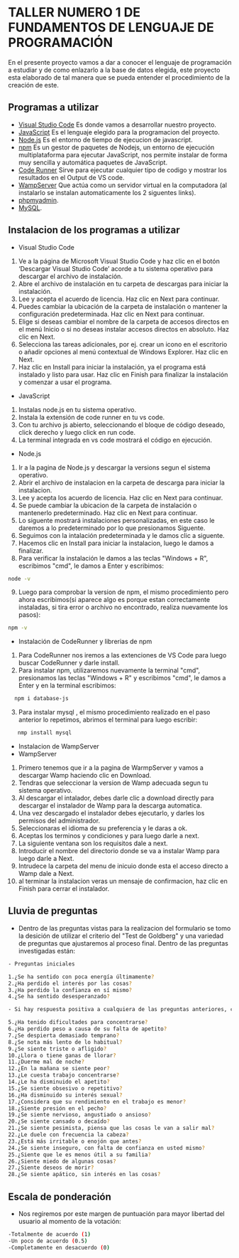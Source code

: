 # TALLER NUMERO 1 DE FUNDAMENTOS DE LENGUAJE DE PROGRAMACIÓN

En el presente proyecto vamos a dar a conocer el lenguaje de programación a estudiar y de como enlazarlo a la base de datos elegida, este proyecto esta  elaborado de tal manera que se pueda entender el procedimiento de la creación de este.

## Programas a utilizar 

 - [Visual Studio Code](https://code.visualstudio.com)
Es donde vamos a desarrollar nuestro  proyecto.
 - [JavaScript](https://www.javascript.com)
Es el lenguaje elegido para la programacion del proyecto.
 - [Node.js](https://nodejs.org/en/)
Es el entorno de tiempo de ejecucion de javascript. 
- [npm](https://www.npmjs.com/package/database-js)
Es un gestor de paquetes de Nodejs, un entorno de ejecución multiplataforma para ejecutar JavaScript, nos permite instalar de forma muy sencilla y automática paquetes de JavaScript.
 - [Code Runner](https://marketplace.visualstudio.com/items?itemName=formulahendry.code-runner)
Sirve para ejecutar cualquier tipo de codigo y mostrar los resultados en el Output de VS code.
 - [WampServer](https://www.wampserver.com/en/)
Que actúa como un servidor virtual en la computadora (al instalarlo se instalan automaticamente los 2 siguentes links).
 - [phpmyadmin](https://www.phpmyadmin.net).
 - [MySQL](https://www.mysql.com).
 
## Instalacion de los programas a utilizar

- Visual Studio Code
1) Ve a la página de Microsoft Visual Studio Code y haz clic en el botón ‘Descargar Visual Studio Code’ acorde a tu sistema operativo para descargar el archivo de instalación.
2) Abre el archivo de instalación en tu carpeta de descargas para iniciar la instalación.
3) Lee y acepta el acuerdo de licencia. Haz clic en Next para continuar.
4) Puedes cambiar la ubicación de la carpeta de instalación o mantener la configuración predeterminada. Haz clic en Next para continuar.
5) Elige si deseas cambiar el nombre de la carpeta de accesos directos en el menú Inicio o si no deseas instalar accesos directos en absoluto. Haz clic en Next.
6) Selecciona las tareas adicionales, por ej. crear un icono en el escritorio o añadir opciones al menú contextual de Windows Explorer. Haz clic en Next.
7) Haz clic en Install para iniciar la instalación, ya el programa está instalado y listo para usar. Haz clic en Finish para finalizar la instalación y comenzar a usar el programa.


- JavaScript
1) Instalas node.js en tu sistema operativo.
2) Instala la extensión de code runner en tu vs code.
3) Con tu archivo js abierto, seleccionando el bloque de código deseado, click derecho y luego click en run code.
4) La terminal integrada en vs code mostrará el código en ejecución.

- Node.js
1) Ir a la pagina de Node.js y descargar la versions segun el sistema operativo.
2) Abrir el archivo de instalacion en la carpeta de descarga para iniciar la instalacion.
3) Lee y acepta los acuerdo de licencia. Haz clic en Next para continuar. 
4) Se puede cambiar la ubicacion de la carpeta de instalación o mantenerlo predeterminado. Haz clic en Next para continuar.
5) Lo siguente mostrará instalaciones personalizadas, en este caso le daremos a lo predeterminado por lo que presionamos Siguente.
6) Seguimos con la intalación predeterminada y le damos clic a siguente.
7) Hacemos clic en Install para iniciar la instalacion, luego le damos a finalizar.
8) Para verificar la instalación le damos a las teclas "Windows + R", escribimos "cmd", le damos a Enter y escribimos: 
```bash
node -v
```
9) Luego para comprobar la version de npm, el mismo procedimiento pero ahora escribimos(si aparece algo es porque estan correctamente instaladas, si tira error o archivo no encontrado, realiza nuevamente los pasos):
```bash
npm -v
```
- Instalación de CodeRunner y librerias de npm
1) Para CodeRunner nos iremos a las extenciones de VS Code para luego buscar CodeRunner y darle install.
2) Para instalar npm, utilizaremos nuevamente la terminal "cmd", presionamos las teclas "Windows + R" y escribimos "cmd", le damos a Enter y en la terminal escribimos: 
```bash
  npm i database-js 
```
3) Para instalar mysql , el mismo procedimiento realizado en el paso anterior lo repetimos, abrimos el terminal para luego escribir:
```bash
   nmp install mysql 
```
- Instalacion de WampServer 
- WampServer
1) Primero tenemos que ir a la pagina de WarmpServer y vamos a descargar Wamp haciendo clic en Download.
2) Tendras que seleccionar la version de Wamp adecuada segun tu sistema operativo.
3) Al descargar el intalador, debes darle clic a download directly para descargar el instalador de Wamp para la descarga automatica.
4) Una vez descargado el instalador debes ejecutarlo, y darles los permisos del administrador.
5) Seleccionaras el idioma de su preferencia y le daras a ok.
6) Aceptas los terminos y condiciones y para luego darle a next.
7) La siguiente ventana son los requisitos dale a next.
8) Introducir el nombre del directorio donde se va a instalar Wamp para luego darle a Next.
9) Intrudece la carpeta del menu de inicuio donde esta el acceso directo a Wamp dale a Next.
10) al terminar la instalacion veras un mensaje de confirmacion, haz clic en Finish para cerrar el instalador.

## Lluvia de preguntas

- Dentro de las preguntas vistas para la realizacion del formulario se tomo la desición de utilizar el criterio del "Test de Goldberg" y una variedad de preguntas que ajustaremos al proceso final. Dentro de las preguntas investigadas están:
```bash
- Preguntas iniciales

1.¿Se ha sentido con poca energía últimamente?
2.¿Ha perdido el interés por las cosas?
3.¿Ha perdido la confianza en sí mismo?
4.¿Se ha sentido desesperanzado?

- Si hay respuesta positiva a cualquiera de las preguntas anteriores, continúa:

5.¿Ha tenido dificultades para concentrarse?
6.¿Ha perdido peso a causa de su falta de apetito?
7.¿Se despierta demasiado temprano?
8.¿Se nota más lento de lo habitual?
9.¿Se siente triste o afligido?
10.¿Llora o tiene ganas de llorar?
11.¿Duerme mal de noche?
12.¿En la mañana se siente peor?
13.¿Le cuesta trabajo concentrarse?
14.¿Le ha disminuido el apetito?
15.¿Se siente obsesivo o repetitivo?
16.¿Ha disminuido su interés sexual? 
17.¿Considera que su rendimiento en el trabajo es menor?
18.¿Siente presión en el pecho?
19.¿Se siente nervioso, angustiado o ansioso?
20.¿Se siente cansado o decaído?
21.¿Se siente pesimista, piensa que las cosas le van a salir mal?
22.¿Le duele con frecuencia la cabeza?
23.¿Está más irritable o enojón que antes?
24.¿Se siente inseguro, con falta de confianza en usted mismo?
25.¿Siente que le es menos útil a su familia?
26.¿Siente miedo de algunas cosas?
27.¿Siente deseos de morir?
28.¿Se siente apático, sin interés en las cosas?
```

## Escala de ponderación

- Nos regiremos por este margen de puntuación para mayor libertad del usuario al momento de la votación:
```bash
-Totalmente de acuerdo (1)
-Un poco de acuerdo (0.5)
-Completamente en desacuerdo (0)
```